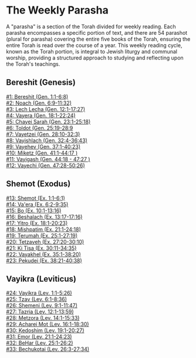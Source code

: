 # The Weekly Parasha

A "parasha" is a section of the Torah divided for weekly reading. Each parasha encompasses a specific portion of text, and there are 54 parashot (plural for parasha) covering the entire five books of the Torah, ensuring the entire Torah is read over the course of a year. This weekly reading cycle, known as the Torah portion, is integral to Jewish liturgy and communal worship, providing a structured approach to studying and reflecting upon the Torah's teachings.

## Bereshit (Genesis)
[#1: Bereshit (Gen. 1:1-6:8)](WeeklyParasha/01%20-%20Bereshit)<br>
[#2: Noach (Gen. 6:9-11:32)](WeeklyParasha/02%20-%20Noach)<br>
[#3: Lech Lecha (Gen. 12:1-17:27)](WeeklyParasha/03%20-%20Lech%20Lecha)<br>
[#4: Vayera (Gen. 18:1-22:24)](WeeklyParasha/04%20-%20Vayera)<br>
[#5: Chayei Sarah (Gen. 23:1-25:18)](WeeklyParasha/05%20-%20Chayei%20Sarah)<br>
[#6: Toldot (Gen. 25:19-28:9](WeeklyParasha/06%20-%20Toldot)<br>
[#7: Vayetzei (Gen. 28:10-32:3)](WeeklyParasha/07%20-%20Vayetzei)<br>
[#8: Vayishlach (Gen. 32:4-36:43)](WeeklyParasha/08%20-%20Vayishlach)<br>
[#9: Vayehev (Gen. 37:1-40:23)](WeeklyParasha/09%20-%20Vayehev)<br>
[#10: Miketz (Gen. 41:1-44:17 )](WeeklyParasha/10%20-%20Miketz)<br>
[#11: Vayigash (Gen. 44:18 - 47:27 )](WeeklyParasha/11%20-%20Vayigash)<br>
[#12: Vayechi (Gen. 47:28-50:26)](WeeklyParasha/12%20-%20Vayechi)

## Shemot (Exodus)

[#13: Shemot (Ex. 1:1-6:1)](WeeklyParasha/13%20-%20Shemot)<br>
[#14: Va'era (Ex. 6:2-9:35)](WeeklyParasha/14%20-%20Va'era)<br>
[#15: Bo (Ex. 10:1-13:16)](WeeklyParasha/15%20-%20Bo)<br>
[#16: Beshalach (Ex. 13:17-17:16)](WeeklyParasha/16%20-%20Beshalach)<br>
[#17: Yitro (Ex. 18:1-20:23)](WeeklyParasha/17%20-%20Yitro)<br>
[#18: Mishpatim (Ex. 21:1-24:18)](WeeklyParasha/18%20-%20Mishpatim)<br>
[#19: Terumah (Ex. 25:1-27:19)](WeeklyParasha/19%20-%20Terumah)<br>
[#20: Tetzaveh (Ex. 27:20-30:10)](WeeklyParasha/20%20-%20Tetzaveh)<br>
[#21: Ki Tisa (Ex. 30:11-34:35)](WeeklyParasha/21%20-%20Ki%20Tisa)<br>
[#22: Vayakhel (Ex. 35:1-38:20)](WeeklyParasha/22%20-%20Vayakhel)<br>
[#23: Pekudei (Ex. 38:21-40:38)](WeeklyParasha/23%20-%20Pekudei)

## Vayikra (Leviticus)

[#24: Vayikra (Lev. 1:1-5:26)](WeeklyParasha/24%20-%20Vayikra)<br>
[#25: Tzav (Lev. 6:1-8:36)](WeeklyParasha/25%20-%20Tzav)<br>
[#26: Shemeni (Lev. 9:1-11:47)](WeeklyParasha/26%20-%20Shemini)<br>
[#27: Tazria (Lev. 12:1-13:59)](WeeklyParasha/27%20-%20Tazria)<br>
[#28: Metzora (Lev. 14:1-15:33)](WeeklyParasha/28%20-%20Metzora)<br>
[#29: Acharei Mot (Lev. 16:1-18:30)](WeeklyParasha/29%20-%20Acharei%20Mot)<br>
[#30: Kedoshim (Lev. 19:1-20:27)](WeeklyParasha/30%20-%20Kedoshim)<br>
[#31: Emor (Lev. 21:1-24:23)](WeeklyParasha/31%20-%20Emor)<br>
[#32: BeHar (Lev. 25:1-26:2)](WeeklyParasha/32%20-%20BeHar)<br>
[#33: Bechukotai (Lev. 26:3-27:34)](WeeklyParasha/33%20-%20Bechukotai)<br>



















